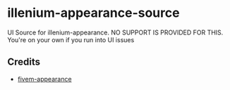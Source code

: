 # illenium-appearance-source

UI Source for illenium-appearance. NO SUPPORT IS PROVIDED FOR THIS. You're on your own if you run into UI issues

## Credits

- [fivem-appearance](https://github.com/pedr0fontoura/fivem-appearance)
